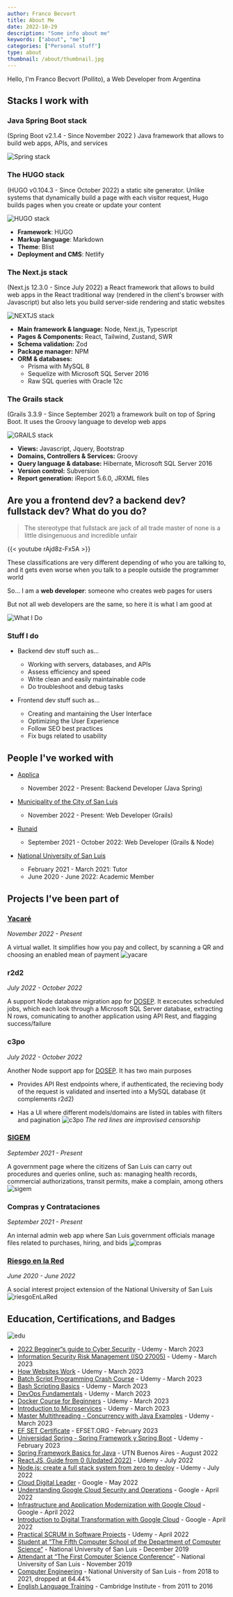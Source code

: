 ```yaml
---
author: Franco Becvort
title: About Me
date: 2022-10-29
description: "Some info about me"
keywords: ["about", "me"]
categories: ["Personal stuff"]
type: about
thumbnail: /about/thumbnail.jpg
---
```


Hello, I'm Franco Becvort \(Pollito\), a Web Developer from Argentina

## Stacks I work with

### Java Spring Boot stack

\(Spring Boot v2.1.4 - Since November 2022 \) Java framework that allows to build web apps, APIs, and services

![Spring stack](/about/springStack.png)

### The HUGO stack

\(HUGO v0.104.3 - Since October 2022\) a static site generator. Unlike systems that dynamically build a page with each visitor request, Hugo builds pages when you create or update your content

![HUGO stack](/about/hugoStack.png)

- **Framework**: HUGO
- **Markup language**: Markdown
- **Theme**: Blist
- **Deployment and CMS**: Netlify

### The Next.js stack

\(Next.js 12.3.0 - Since July 2022\) a React framework that allows to build web apps in the React traditional way \(rendered in the client's browser with Javascript\) but also lets you build server-side rendering and static websites

![NEXTJS stack](/about/nextjsStack.png)

- **Main framework & language:** Node, Next.js, Typescript
- **Pages & Components:** React, Tailwind, Zustand, SWR
- **Schema validation:** Zod
- **Package manager:** NPM
- **ORM & databases:**
  - Prisma with MySQL 8
  - Sequelize with Microsoft SQL Server 2016
  - Raw SQL queries with Oracle 12c

### The Grails stack

\(Grails 3.3.9 - Since September 2021\) a framework built on top of Spring Boot. It uses the Groovy language to develop web apps

![GRAILS stack](/about/grailsStack.png)

- **Views:** Javascript, Jquery, Bootstrap
- **Domains, Controllers & Services:** Groovy
- **Query language & database:** Hibernate, Microsoft SQL Server 2016
- **Version control:** Subversion
- **Report generation:** iReport 5.6.0, JRXML files

## Are you a frontend dev? a backend dev? fullstack dev? What do you do?

> The stereotype that fullstack are jack of all trade master of none is a little disingenuous and incredible unfair

{{< youtube rAjd8z-Fx5A >}}

These classifications are very different depending of who you are talking to, and it gets even worse when you talk to a people outside the programmer world

So... I am a **web developer**: someone who creates web pages for users

But not all web developers are the same, so here it is what I am good at

![What I Do](/about/whatIDo.png)

### Stuff I do

- Backend dev stuff such as...

  - Working with servers, databases, and APIs
  - Assess efficiency and speed
  - Write clean and easily maintainable code
  - Do troubleshoot and debug tasks

- Frontend dev stuff such as...

  - Creating and mantaining the User Interface
  - Optimizing the User Experience
  - Follow SEO best practices
  - Fix bugs related to usability

## People I've worked with

- [Applica](http://www.applica-mobile.com/?lang=en)

  - November 2022 - Present: Backend Developer (Java Spring)

- [Municipality of the City of San Luis](https://sanluislaciudad.gob.ar/)

  - November 2022 - Present: Web Developer (Grails)

- [Runaid](https://www.runaid.com.ar/index.php?languaje=en)

  - September 2021 - October 2022: Web Developer (Grails & Node)

- [National University of San Luis](http://www.unsl.edu.ar/)
  - February 2021 - March 2021: Tutor
  - June 2020 - June 2022: Academic Member

## Projects I've been part of

### [Yacaré](https://yacare.com/)

_November 2022 - Present_

A virtual wallet. It simplifies how you pay and collect, by scanning a QR and choosing an enabled mean of payment
![yacare](/about/yacare.png)

### r2d2

_July 2022 - October 2022_

A support Node database migration app for [DOSEP](https://dosep.sanluis.gob.ar/). It excecutes scheduled jobs, which each look through a Microsoft SQL Server database, extracting N rows, comunicating to another application using API Rest, and flagging success/failure

### c3po

_July 2022 - October 2022_

Another Node support app for [DOSEP](https://dosep.sanluis.gob.ar/). It has two main purposes

- Provides API Rest endpoints where, if authenticated, the recieving body of the request is validated and inserted into a MySQL database \(it complements r2d2\)

- Has a UI where different models/domains are listed in tables with filters and pagination
  ![c3po](/about/c3po.jpg)
  _The red lines are improvised censorship_

### [SIGEM](https://sigem.sanluislaciudad.gob.ar/sigem/)

_September 2021 - Present_

A government page where the citizens of San Luis can carry out procedures and queries online, such as: managing health records, commercial authorizations, transit permits, make a complain, among others
![sigem](/about/sigem.jpg)

### Compras y Contrataciones

_September 2021 - Present_

An internal admin web app where San Luis government officials manage files related to purchases, hiring, and bids
![compras](/about/compras.png)

### [Riesgo en la Red](http://riesgosenlared.unsl.edu.ar/)

_June 2020 - June 2022_

A social interest project extension of the National University of San Luis
![riesgoEnLaRed](/about/riesgoEnLaRed.jpg)

## Education, Certifications, and Badges

![edu](/about/edu.png)

- [2022 Begginer&ldquo;s guide to Cyber Security](https://udemy-certificate.s3.amazonaws.com/pdf/UC-af4775d4-4935-40da-b212-fd06c4d02c7e.pdf) - Udemy - March 2023
- [Information Security Risk Management (ISO 27005)](https://udemy-certificate.s3.amazonaws.com/pdf/UC-4638dbc2-090e-4d99-a041-36f5edced2f6.pdf) - Udemy - March 2023
- [How Websites Work](https://udemy-certificate.s3.amazonaws.com/pdf/UC-e80126aa-2e69-4dc1-8920-4a99ccb5b86d.pdf) - Udemy - March 2023
- [Batch Script Programming Crash Course](https://udemy-certificate.s3.amazonaws.com/pdf/UC-c40e3e12-66c5-4304-991c-39158d39291c.pdf) - Udemy - March 2023
- [Bash Scripting Basics](https://udemy-certificate.s3.amazonaws.com/pdf/UC-94ed9987-2882-48ec-9ea6-4054acf969cb.pdf) - Udemy - March 2023
- [DevOps Fundamentals](https://udemy-certificate.s3.amazonaws.com/pdf/UC-74e86fa7-fe56-4ab9-8030-f358f659348d.pdf) - Udemy - March 2023
- [Docker Course for Beginners](https://udemy-certificate.s3.amazonaws.com/pdf/UC-0ae35129-11f6-4f38-bf0a-384898291228.pdf) - Udemy - March 2023
- [Introduction to Microservices](https://udemy-certificate.s3.amazonaws.com/pdf/UC-e1f26ac7-0269-4753-b0be-58db4d1bf166.pdf) - Udemy - March 2023
- [Master Multithreading - Concurrency with Java Examples](https://udemy-certificate.s3.amazonaws.com/pdf/UC-20469e25-5641-4d91-bfa7-5573d69e9063.pdf) - Udemy - March 2023
- [EF SET Certificate](https://www.efset.org/cert/gfD3Kv) - EFSET.ORG - February 2023
- [Universidad Spring - Spring Framework y Spring Boot](https://udemy-certificate.s3.amazonaws.com/pdf/UC-bd114c76-8d27-4a1e-bdaf-56d749924555.pdf) - Udemy - February 2023
- [Spring Framework Basics for Java](https://drive.google.com/file/d/1x06cJXmHrFH5uDzFpeUYIu9Y9bxRA_y9/view?usp=share_link) - UTN Buenos Aires - August 2022
- [React.JS, Guide from 0 \(Updated 2022\)](https://udemy-certificate.s3.amazonaws.com/pdf/UC-47b54249-0cba-479f-8941-763197877682.pdf) - Udemy - July 2022
- [Node.js: create a full stack system from zero to deploy](https://udemy-certificate.s3.amazonaws.com/pdf/UC-d1127a99-da0a-4e4a-a2b1-e12eb381a394.pdf) - Udemy - July 2022
- [Cloud Digital Leader](https://www.credential.net/286b807f-51d1-41d0-871a-e914af7fb87d) - Google - May 2022
- [Understanding Google Cloud Security and Operations](https://www.cloudskillsboost.google/public_profiles/b4d1ce00-019d-4ec0-8446-c2f412dd0cd1/badges/1825709?utm_medium=social&utm_source=linkedin&utm_campaign=ql-social-share) - Google - April 2022
- [Infrastructure and Application Modernization with Google Cloud](https://www.cloudskillsboost.google/public_profiles/b4d1ce00-019d-4ec0-8446-c2f412dd0cd1/badges/1823577?utm_medium=social&utm_source=linkedin&utm_campaign=ql-social-share) - Google - April 2022
- [Introduction to Digital Transformation with Google Cloud](https://www.cloudskillsboost.google/public_profiles/b4d1ce00-019d-4ec0-8446-c2f412dd0cd1/badges/1821618?utm_medium=social&utm_source=linkedin&utm_campaign=ql-social-share) - Google - April 2022
- [Practical SCRUM in Software Projects](https://udemy-certificate.s3.amazonaws.com/pdf/UC-f3e555f6-20e5-4ad9-a4a1-fcd6982930f1.pdf) - Udemy - April 2022
- [Student at &ldquo;The Fifth Computer School of the Department of Computer Science&ldquo;](https://drive.google.com/file/d/1YONsZaEpfZCX92k0OfuYJX0h6ACV_UEQ/view?usp=share_link) - National University of San Luis - December 2019
- [Attendant at &ldquo;The First Computer Science Conference&ldquo;](https://drive.google.com/file/d/1ZRzNwzuWxHUDomRWSYBb9L4XVDN-y1eO/view?usp=share_link) - National University of San Luis - November 2019
- [Computer Engineering](https://drive.google.com/file/d/1lE_3cnoPvAi6lI8ofx9adbCLKPuDmDYR/view?usp=share_link) - National University of San Luis - from 2018 to 2021, dropped at 64.44%
- [English Language Training](https://drive.google.com/file/d/12X09mXTiV4u1rUHvMpcEqR_XzL1tIOoA/view?usp=share_link) - Cambridge Institute - from 2011 to 2016
